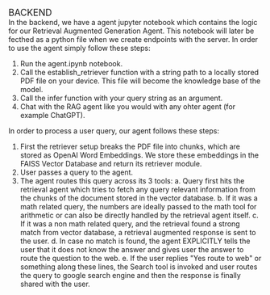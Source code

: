 <span style="font-size:18px;"> BACKEND </span> <br>
In the backend, we have a agent jupyter notebook which contains the logic for our Retrieval Augmented Generation Agent. This notebook will later be fecthed as a python file when we create endpoints with the server. 
In order to use the agent simply follow these steps:
1. Run the agent.ipynb notebook.
2. Call the establish_retriever function with a string path to a locally stored PDF file on your device. This file will become the knowledge base of the model. 
3. Call the infer function with your query string as an argument.
4. Chat with the RAG agent like you would with any ohter agent (for example ChatGPT).

In order to process a user query, our agent follows these steps:
1. First the retriever setup breaks the PDF file into chunks, which are stored as OpenAI Word Embeddings. We store these embeddings in the FAISS Vector Database and return its retriever module.
2. User passes a query to the agent.
3. The agent routes this query across its 3 tools:
   a. Query first hits the retrieval agent which tries to fetch any query relevant information from the chunks of the document stored in the vector database.
   b. If it was a math related query, the numbers are ideally passed to the math tool for arithmetic or can also be directly handled by the retrieval agent itself.
   c. If it was a non math related query, and the retrieval found a strong match from vector database, a retrieval augmented response is sent to the user.
   d. In case no match is found, the agent EXPLICITLY tells the user that it does not know the answer and gives user the answer to route the question to the web.
   e. If the user replies "Yes route to web" or something along these lines, the Search tool is invoked and user routes the query to google search engine and then the response is finally shared with the user. 
